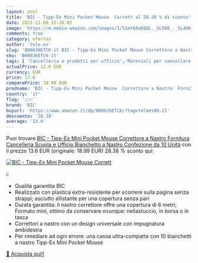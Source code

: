 ```yaml
---
layout: post
title: 'BIC - Tipp-Ex Mini Pocket Mouse  Corrett al 28.38 % di sconto'
date: 2021-11-08 15:26:02
image: 'https://m.media-amazon.com/images/I/51mY6AaEQQL._SL500_._SL400_.jpg'
comments: true
category: ofertas
author: 'tole.es'
slug: 'B000J6ETCK-it BIC - Tipp-Ex Mini Pocket Mouse Correttore a Nastro...'
sku: 'B000J6ETCK-it'
tags: [ 'Cancelleria e prodotti per ufficio','Materiali per cancellare e correggere','Nastro correttivo per cancellare','Penne, matite, scrittura e correzione','bic', ]
actualPrice: 13.6 EUR
currency: EUR
price: 13.6
comparePrice: 18.99 EUR
prodname: 'BIC - Tipp-Ex Mini Pocket Mouse  Correttore a Nastro  Fornitura Cancelleria Scuola e Ufficio  Bianchetto a Nastro  Confezione da 10 Unità'
country: 'it'
flag: '🇮🇹'
brand: 'BIC'
buyurl: 'https://www.amazon.it/dp/B000J6ETCK/?tag=tolees00-21'
descuento: '28.38'
average: '13.6'
---
```


Puoi trovare [BIC - Tipp-Ex Mini Pocket Mouse  Correttore a Nastro  Fornitura Cancelleria Scuola e Ufficio  Bianchetto a Nastro  Confezione da 10 Unità](https://www.amazon.it/dp/B000J6ETCK/?tag=tolees00-21) con il prezzo 13.6 EUR (originale: 18.99 EUR) 28.38 % sconto qui:

[![BIC - Tipp-Ex Mini Pocket Mouse  Corrett](https://m.media-amazon.com/images/I/51mY6AaEQQL._SL500_._SL400_.jpg)](https://www.amazon.it/dp/B000J6ETCK/?tag=tolees00-21)

ℹ️:

- Qualità garantita BIC
- Realizzato con plastica extra-resistente per scorrere sulla pagina senza strappi; asciutto allistante per una copertura senza pari
- Durata garantita: il nastro correttore offre una copertura di 6 metri; Formato mini, ottimo da conservare ovunque: nellastuccio, in borsa o in tasca
- Correttori a nastro con un design universale con impugnatura ambidestra
- Per rimediare ad ogni errore: una cassa ultra-compatta con 10 bianchetti a nastro Tipp-Ex Mini Pocket Mouse

[🛒 Acquista qui!!](https://www.amazon.it/dp/B000J6ETCK/?tag=tolees00-21)

